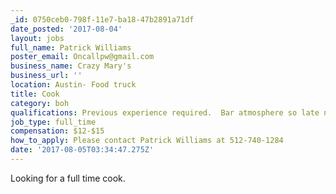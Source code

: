 ```yaml
---
_id: 0750ceb0-798f-11e7-ba18-47b2891a71df
date_posted: '2017-08-04'
layout: jobs
full_name: Patrick Williams
poster_email: Oncallpw@gmail.com
business_name: Crazy Mary's
business_url: ''
location: Austin- Food truck
title: Cook
category: boh
qualifications: Previous experience required.  Bar atmosphere so late nights.
job_type: full_time
compensation: $12-$15
how_to_apply: Please contact Patrick Williams at 512-740-1284
date: '2017-08-05T03:34:47.275Z'
---
```

Looking for a full time cook.
